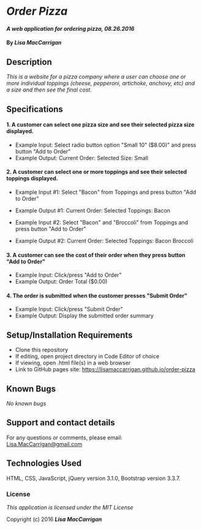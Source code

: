 # _Order Pizza_

#### _A web application for ordering pizza, 08.26.2016_

#### By _**Lisa MacCarrigan**_

## Description

_This is a website for a pizza company where a user can choose one or more individual toppings (cheese, pepperoni, artichoke, anchovy, etc) and a size and then see the final cost._

## Specifications

#### 1. A customer can select one pizza size and see their selected pizza size displayed.

* Example Input: Select radio button option "Small 10" ($8.00)" and press button "Add to Order"
* Example Output: Current Order:
                  Selected Size:
                  Small

#### 2. A customer can select one or more toppings and see their selected toppings displayed.

* Example Input #1: Select "Bacon" from Toppings and press button "Add to Order"
* Example Output #1: Current Order:
                  Selected Toppings:
                  Bacon

* Example Input #2: Select "Bacon" and "Broccoli" from Toppings and press button "Add to Order"
* Example Output #2: Current Order:
                  Selected Toppings:
                  Bacon
                  Broccoli

#### 3. A customer can see the cost of their order when they press button "Add to Order"

* Example Input: Click/press "Add to Order"
* Example Output: Order Total ($0.00)

#### 4. The order is submitted when the customer presses "Submit Order"

* Example Input: Click/press "Submit Order"
* Example Output: Display the submitted order summary

## Setup/Installation Requirements

* Clone this repository
* If editing, open project directory in Code Editor of choice
* If viewing, open .html file(s) in a web browser
* Link to GitHub pages site: https://lisamaccarrigan.github.io/order-pizza

## Known Bugs

_No known bugs_

## Support and contact details

For any questions or comments, please email: Lisa.MacCarrigan@gmail.com

## Technologies Used

HTML, CSS, JavaScript, jQuery version 3.1.0, Bootstrap version 3.3.7.

### License

*This application is licensed under the MIT License*

Copyright (c) 2016 **_Lisa MacCarrigan_**
